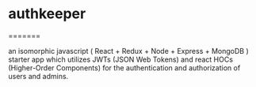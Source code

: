 # authkeeper
=======

an isomorphic javascript ( React + Redux + Node + Express + MongoDB ) starter app which utilizes JWTs (JSON Web Tokens) and react HOCs (Higher-Order Components) for the authentication and authorization of users and admins.
